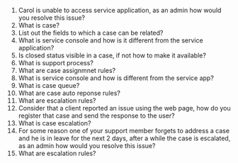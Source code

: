 1. Carol is unable to access service application, as an admin how would you resolve this issue?
2. What is case?
3. List out the fields to which a case can be related?
4. What is service console and how is it different from the service application? 
5. Is closed status visible in a case, if not how to make it available?
6. What is support process?
7. What are case assignmnet rules?
8. What is service console and how is different from the service app?
9. What is case queue?
10. What are case auto reponse rules?
11. What are escalation rules?
12. Consider that a client reported an issue using the web page, how do you register that case and send the response to the user?
13. What is case escalation?
14. For some reason one of your support member forgets to address a case and he is in leave for the next 2 days, after a while the case is escalated, as an admin how would you resolve this issue?
15. What are escalation rules?


